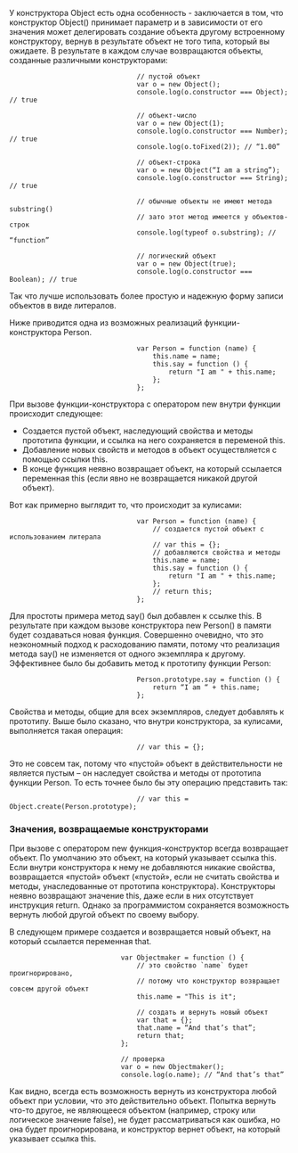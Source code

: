У конструктора Object есть одна особенность - заключается в том, что конструктор Object() принимает параметр и в зависимости от его значения может делегировать создание объекта другому встроенному конструктору, вернув в результате объект не того типа, который вы ожидаете. В результате в каждом случае возвращаются объекты, созданные различными конструкторами:

                                    // пустой объект
                                    var o = new Object();
                                    console.log(o.constructor === Object); // true

                                    // объект-число
                                    var o = new Object(1);
                                    console.log(o.constructor === Number); // true
                                    console.log(o.toFixed(2)); // “1.00”

                                    // объект-строка
                                    var o = new Object(“I am a string”);
                                    console.log(o.constructor === String); // true

                                    // обычные объекты не имеют метода substring()
                                    // зато этот метод имеется у объектов-строк
                                    console.log(typeof o.substring); // “function”

                                    // логический объект
                                    var o = new Object(true);
                                    console.log(o.constructor === Boolean); // true

Так что лучше использовать более простую и надежную форму записи объектов в виде литералов.

Ниже приводится одна из возможных реализаций функции-конструктора Person.

                                    var Person = function (name) {
                                        this.name = name;
                                        this.say = function () {
                                            return "I am " + this.name;
                                        };
                                    };

При вызове функции-конструктора с оператором new внутри функции происходит следующее:
 - Создается пустой объект, наследующий свойства и методы прототипа функции, и ссылка на него сохраняется в переменой this.
 - Добавление новых свойств и методов в объект осуществляется с помощью ссылки this.
 - В конце функция неявно возвращает объект, на который ссылается переменная this (если явно не возвращается никакой другой объект).

Вот как примерно выглядит то, что происходит за кулисами:

                                    var Person = function (name) {
                                        // создается пустой объект с использованием литерала
                                        // var this = {};
                                        // добавляются свойства и методы
                                        this.name = name;
                                        this.say = function () {
                                            return "I am " + this.name;
                                        };
                                        // return this;
                                    };

Для простоты примера метод say() был добавлен к ссылке this. В результате при каждом вызове конструктора new Person() в памяти будет создаваться новая функция. Совершенно очевидно, что это неэкономный подход к расходованию памяти, потому что реализация метода say() не изменяется от одного экземпляра к другому. Эффективнее было бы добавить метод к прототипу функции Person:

                                    Person.prototype.say = function () {
                                        return “I am “ + this.name;
                                    };

Свойства и методы, общие для всех экземпляров, следует добавлять к прототипу.
Выше было сказано, что внутри конструктора, за кулисами, выполняется такая операция:

                                    // var this = {};

Это не совсем так, потому что «пустой» объект в действительности не является пустым – он наследует свойства и методы от прототипа функции Person. То есть точнее было бы эту операцию представить так:

                                    // var this = Object.create(Person.prototype);

### Значения, возвращаемые конструкторами
При вызове с оператором new функция-конструктор всегда возвращает объект. По умолчанию это объект, на который указывает ссылка this. Если внутри конструктора к нему не добавляются никакие свойства, возвращается «пустой» объект («пустой», если не считать свойства и методы, унаследованные от прототипа конструктора). Конструкторы неявно возвращают значение this, даже если в них отсутствует инструкция return. Однако за программистом сохраняется
возможность вернуть любой другой объект по своему выбору.

В следующем примере создается и возвращается новый объект, на который ссылается переменная that.

                                var Objectmaker = function () {
                                    // это свойство `name` будет проигнорировано,
                                    // потому что конструктор возвращает совсем другой объект
                                    this.name = "This is it";

                                    // создать и вернуть новый объект
                                    var that = {};
                                    that.name = “And that’s that”;
                                    return that;
                                };

                                // проверка
                                var o = new Objectmaker();
                                console.log(o.name); // “And that’s that”

Как видно, всегда есть возможность вернуть из конструктора любой объект при условии, что это действительно объект. Попытка вернуть что-то другое, не являющееся объектом (например, строку или логическое значение false), не будет рассматриваться как ошибка, но она будет проигнорирована, и конструктор вернет объект, на который указывает
ссылка this.